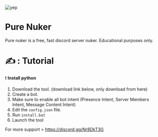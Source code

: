 ![yep](https://github.com/user-attachments/assets/79e47206-6ac7-4b24-8606-c0eeea1d1000)

# Pure Nuker
Pure nuker is a free, fast discord server nuker.
Educational purposes only.


# ✍ : Tutorial

❗ **Install python**
1. Download the tool. (download link below, only download from here)
2. Create a bot.
3. Make sure to enable all bot intent (Presence Intent, Server Members Intent, Message Content Intent)
4. Edit the `config.json` file.
5. Run `install.bat`
6. Launch the tool

For more support > https://discord.gg/Nr8DkT3G
